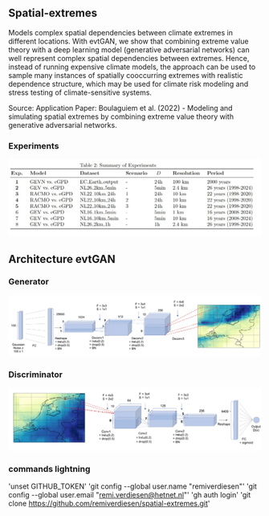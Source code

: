 ## Spatial-extremes
Models complex spatial dependencies between climate extremes in different locations. With evtGAN, we show that combining extreme value theory with a deep learning model (generative adversarial networks) can well represent complex spatial dependencies between extremes. Hence, instead of running expensive climate models, the approach can be used to sample many instances of spatially cooccurring extremes with realistic dependence structure, which may be used for climate risk modeling and stress testing of climate-sensitive systems.

Source: Application Paper: Boulaguiem et al. (2022) - Modeling and simulating spatial extremes by combining extreme value theory with generative adversarial networks.

### Experiments

![Experiments](figures/Experiments.jpg)


## Architecture evtGAN

### Generator

![Generator](figures/Generator.jpg)

### Discriminator

![Discriminator](figures/Discriminator.jpg)




### commands lightning 
'unset GITHUB_TOKEN'
'git config --global user.name "remiverdiesen"'
'git config --global user.email "remi.verdiesen@hetnet.nl"'
'gh auth login'
'git clone https://github.com/remiverdiesen/spatial-extremes.git'
